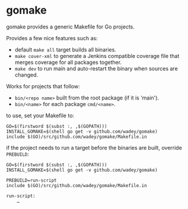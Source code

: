 gomake
======

gomake provides a generic Makefile for Go projects.

Provides a few nice features such as:

- default `make all` target builds all binaries.
- `make cover-xml` to generate a Jenkins compatible coverage file that merges
  coverage for all packages together.
- `make dev` to run main and auto-restart the binary when sources are changed.

Works for projects that follow:

 - `bin/<repo name>` built from the root package (if it is 'main').
 - `bin/<name>` for each package `cmd/<name>`.

to use, set your Makefile to:

    GO=$(firstword $(subst :, ,$(GOPATH)))
    INSTALL_GOMAKE=$(shell go get -v github.com/wadey/gomake)
    include $(GO)/src/github.com/wadey/gomake/Makefile.in

if the project needs to run a target before the binaries are built,
override `PREBUILD`:

    GO=$(firstword $(subst :, ,$(GOPATH)))
    INSTALL_GOMAKE=$(shell go get -v github.com/wadey/gomake)

    PREBUILD=run-script
    include $(GO)/src/github.com/wadey/gomake/Makefile.in

    run-script:
        …
